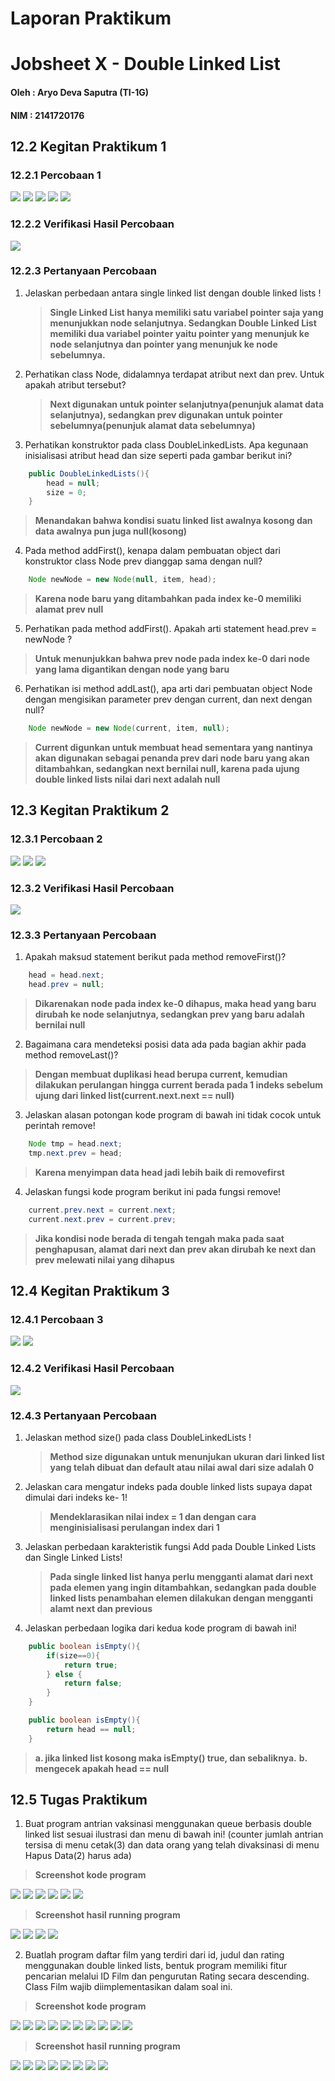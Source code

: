 # **Laporan Praktikum**
# Jobsheet X - Double Linked List 
#### Oleh : Aryo Deva Saputra (TI-1G)
#### NIM : 2141720176

## 12.2 Kegitan Praktikum 1 
### 12.2.1 Percobaan 1 
<img src="img/../../img/1.jpg">
<img src="img/../../img/2.jpg">
<img src="img/../../img/3.jpg">
<img src="img/../../img/4.jpg">
<img src="img/../../img/5.jpg">

### 12.2.2 Verifikasi Hasil Percobaan
<img src="img/../../img/6.jpg">

### 12.2.3 Pertanyaan Percobaan
1. Jelaskan perbedaan antara single linked list dengan double linked lists !
   > **Single Linked List hanya memiliki satu variabel pointer saja yang menunjukkan node selanjutnya. Sedangkan Double Linked List memiliki dua variabel pointer yaitu pointer yang menunjuk ke node selanjutnya dan pointer yang menunjuk ke node sebelumnya.**
2. Perhatikan class Node, didalamnya terdapat atribut next dan prev. Untuk apakah atribut tersebut?
   > **Next digunakan untuk pointer selanjutnya(penunjuk alamat data selanjutnya), sedangkan prev digunakan untuk pointer sebelumnya(penunjuk alamat data sebelumnya)**
3. Perhatikan konstruktor pada class DoubleLinkedLists. Apa kegunaan inisialisasi atribut head dan size seperti pada gambar berikut ini?
```java
    public DoubleLinkedLists(){
        head = null;
        size = 0;
    }
```
> **Menandakan bahwa kondisi suatu linked list awalnya kosong dan data awalnya pun juga null(kosong)**
4. Pada method addFirst(), kenapa dalam pembuatan object dari konstruktor class Node prev dianggap sama dengan null?
```java
    Node newNode = new Node(null, item, head);
```
> **Karena node baru yang ditambahkan pada index ke-0 memiliki alamat prev null** 
5. Perhatikan pada method addFirst(). Apakah arti statement head.prev = newNode ?
> **Untuk menunjukkan bahwa prev node pada index ke-0 dari node yang lama digantikan dengan node yang baru**
6. Perhatikan isi method addLast(), apa arti dari pembuatan object Node dengan mengisikan parameter prev dengan current, dan next dengan null?
```java
    Node newNode = new Node(current, item, null);
```
> **Current digunkan untuk membuat head sementara yang nantinya akan digunakan sebagai penanda prev dari node baru yang akan ditambahkan, sedangkan next bernilai null, karena pada ujung double linked lists nilai dari next adalah null**

## 12.3 Kegitan Praktikum 2 
### 12.3.1 Percobaan 2 
<img src="img/../../img/7.jpg">
<img src="img/../../img/8.jpg">
<img src="img/../../img/9.jpg">

### 12.3.2 Verifikasi Hasil Percobaan
<img src="img/../../img/10.jpg">

### 12.3.3 Pertanyaan Percobaan
1. Apakah maksud statement berikut pada method removeFirst()?
```java
    head = head.next;
    head.prev = null;
```
> **Dikarenakan node pada index ke-0 dihapus, maka head yang baru dirubah ke node selanjutnya, sedangkan prev yang baru adalah bernilai null**
2. Bagaimana cara mendeteksi posisi data ada pada bagian akhir pada method removeLast()?
> **Dengan membuat duplikasi head berupa current, kemudian dilakukan perulangan hingga current berada pada 1 indeks sebelum ujung dari linked list(current.next.next == null)**
3. Jelaskan alasan potongan kode program di bawah ini tidak cocok untuk perintah remove!
```java
    Node tmp = head.next;
    tmp.next.prev = head;
```
> **Karena menyimpan data head jadi lebih baik di removefirst**
4. Jelaskan fungsi kode program berikut ini pada fungsi remove!
```java
    current.prev.next = current.next;
    current.next.prev = current.prev;
```
> **Jika kondisi node berada di tengah tengah maka pada saat penghapusan, alamat dari next dan prev akan dirubah ke next dan prev melewati nilai yang dihapus**

## 12.4 Kegitan Praktikum 3 
### 12.4.1 Percobaan 3 
<img src="img/../../img/11.jpg">
<img src="img/../../img/12.jpg">

### 12.4.2 Verifikasi Hasil Percobaan
<img src="img/../../img/13.jpg">

### 12.4.3 Pertanyaan Percobaan
1. Jelaskan method size() pada class DoubleLinkedLists !
   > **Method size digunakan untuk menunjukan ukuran dari linked list yang telah dibuat dan default atau nilai awal dari size adalah 0**
2. Jelaskan cara mengatur indeks pada double linked lists supaya dapat dimulai dari indeks ke- 1!
   > **Mendeklarasikan nilai index = 1 dan dengan cara menginisialisasi perulangan index dari 1**
3. Jelaskan perbedaan karakteristik fungsi Add pada Double Linked Lists dan Single Linked Lists!
   > **Pada single linked list hanya perlu mengganti alamat dari next pada elemen yang ingin ditambahkan, sedangkan pada double linked lists penambahan elemen dilakukan dengan mengganti alamt next dan previous**
4. Jelaskan perbedaan logika dari kedua kode program di bawah ini!
```java
    public boolean isEmpty(){
        if(size==0){
            return true;
        } else {
            return false;
        }
    }
```
```java
    public boolean isEmpty(){
        return head == null;
    }
```
> **a. jika linked list kosong maka isEmpty() true, dan sebaliknya.**
> **b. mengecek apakah head == null**

## 12.5 Tugas Praktikum
1. Buat program antrian vaksinasi menggunakan queue berbasis double linked list sesuai ilustrasi dan menu di bawah ini! (counter jumlah antrian tersisa di menu cetak(3) dan data orang yang telah divaksinasi di menu Hapus Data(2) harus ada)
> **Screenshot kode program**
<img src="img/../../img/14.jpg">
<img src="img/../../img/15.jpg">
<img src="img/../../img/16.jpg">
<img src="img/../../img/17.jpg">
<img src="img/../../img/18.jpg">
<img src="img/../../img/19.jpg">

> **Screenshot hasil running program** 
<img src="img/../../img/20.jpg">
<img src="img/../../img/21.jpg">
<img src="img/../../img/22.jpg">
<img src="img/../../img/23.jpg">

2. Buatlah program daftar film yang terdiri dari id, judul dan rating menggunakan double linked lists, bentuk program memiliki fitur pencarian melalui ID Film dan pengurutan Rating secara descending. Class Film wajib diimplementasikan dalam soal ini.
> **Screenshot kode program**
<img src="img/../../img/24.jpg">
<img src="img/../../img/25.jpg">
<img src="img/../../img/26.jpg">
<img src="img/../../img/27.jpg">
<img src="img/../../img/28.jpg">
<img src="img/../../img/29.jpg">
<img src="img/../../img/30.jpg">
<img src="img/../../img/31.jpg">
<img src="img/../../img/32.jpg">
<img src="img/../../img/33.jpg">

> **Screenshot hasil running program** 
<img src="img/../../img/34.jpg">
<img src="img/../../img/35.jpg">
<img src="img/../../img/36.jpg">
<img src="img/../../img/37.jpg">
<img src="img/../../img/38.jpg">
<img src="img/../../img/39.jpg">
<img src="img/../../img/41.jpg">
<img src="img/../../img/40.jpg">
